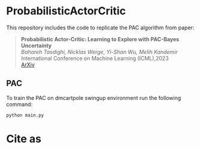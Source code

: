 # ProbabilisticActorCritic


This repository includes the code to replicate the PAC algorithm from paper:


> **Probabilistic Actor-Critic: Learning to Explore with PAC-Bayes Uncertainty**\
> _Bahareh Tasdighi, Nicklas Werge, Yi-Shan Wu, Melih Kandemir_\
> International Conference on Machine Learning (ICML),2023  
> [ArXiv](https://arxiv.org/abs/2402.03055) 



## PAC
To train the PAC on dmcartpole swingup environment run the following command:

```
python main.py
```



# Cite as
